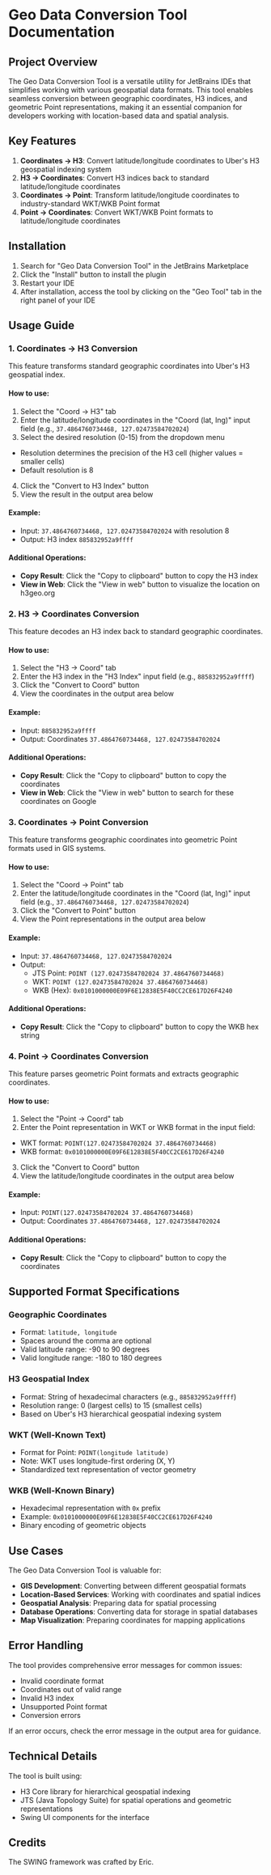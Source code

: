 # Geo Data Conversion Tool Documentation

## Project Overview
<!-- Plugin description -->
The Geo Data Conversion Tool is a versatile utility for JetBrains IDEs that simplifies working with various geospatial data formats. This tool enables seamless conversion between geographic coordinates, H3 indices, and geometric Point representations, making it an essential companion for developers working with location-based data and spatial analysis.
<!-- Plugin description end -->
## Key Features

1. **Coordinates → H3**: Convert latitude/longitude coordinates to Uber's H3 geospatial indexing system
2. **H3 → Coordinates**: Convert H3 indices back to standard latitude/longitude coordinates
3. **Coordinates → Point**: Transform latitude/longitude coordinates to industry-standard WKT/WKB Point format
4. **Point → Coordinates**: Convert WKT/WKB Point formats to latitude/longitude coordinates

## Installation

1. Search for "Geo Data Conversion Tool" in the JetBrains Marketplace
2. Click the "Install" button to install the plugin
3. Restart your IDE
4. After installation, access the tool by clicking on the "Geo Tool" tab in the right panel of your IDE

## Usage Guide

### 1. Coordinates → H3 Conversion

This feature transforms standard geographic coordinates into Uber's H3 geospatial index.

#### How to use:
1. Select the "Coord → H3" tab
2. Enter the latitude/longitude coordinates in the "Coord (lat, lng)" input field (e.g., `37.4864760734468, 127.02473584702024`)
3. Select the desired resolution (0-15) from the dropdown menu
  - Resolution determines the precision of the H3 cell (higher values = smaller cells)
  - Default resolution is 8
4. Click the "Convert to H3 Index" button
5. View the result in the output area below

#### Example:
- Input: `37.4864760734468, 127.02473584702024` with resolution 8
- Output: H3 index `885832952a9ffff`

#### Additional Operations:
- **Copy Result**: Click the "Copy to clipboard" button to copy the H3 index
- **View in Web**: Click the "View in web" button to visualize the location on h3geo.org

### 2. H3 → Coordinates Conversion

This feature decodes an H3 index back to standard geographic coordinates.

#### How to use:
1. Select the "H3 → Coord" tab
2. Enter the H3 index in the "H3 Index" input field (e.g., `885832952a9ffff`)
3. Click the "Convert to Coord" button
4. View the coordinates in the output area below

#### Example:
- Input: `885832952a9ffff`
- Output: Coordinates `37.4864760734468, 127.02473584702024`

#### Additional Operations:
- **Copy Result**: Click the "Copy to clipboard" button to copy the coordinates
- **View in Web**: Click the "View in web" button to search for these coordinates on Google

### 3. Coordinates → Point Conversion

This feature transforms geographic coordinates into geometric Point formats used in GIS systems.

#### How to use:
1. Select the "Coord → Point" tab
2. Enter the latitude/longitude coordinates in the "Coord (lat, lng)" input field (e.g., `37.4864760734468, 127.02473584702024`)
3. Click the "Convert to Point" button
4. View the Point representations in the output area below

#### Example:
- Input: `37.4864760734468, 127.02473584702024`
- Output:
  - JTS Point: `POINT (127.02473584702024 37.4864760734468)`
  - WKT: `POINT (127.02473584702024 37.4864760734468)`
  - WKB (Hex): `0x0101000000E09F6E12838E5F40CC2CE617D26F4240`

#### Additional Operations:
- **Copy Result**: Click the "Copy to clipboard" button to copy the WKB hex string

### 4. Point → Coordinates Conversion

This feature parses geometric Point formats and extracts geographic coordinates.

#### How to use:
1. Select the "Point → Coord" tab
2. Enter the Point representation in WKT or WKB format in the input field:
  - WKT format: `POINT(127.02473584702024 37.4864760734468)`
  - WKB format: `0x0101000000E09F6E12838E5F40CC2CE617D26F4240`
3. Click the "Convert to Coord" button
4. View the latitude/longitude coordinates in the output area below

#### Example:
- Input: `POINT(127.02473584702024 37.4864760734468)`
- Output: Coordinates `37.4864760734468, 127.02473584702024`

#### Additional Operations:
- **Copy Result**: Click the "Copy to clipboard" button to copy the coordinates

## Supported Format Specifications

### Geographic Coordinates
- Format: `latitude, longitude`
- Spaces around the comma are optional
- Valid latitude range: -90 to 90 degrees
- Valid longitude range: -180 to 180 degrees

### H3 Geospatial Index
- Format: String of hexadecimal characters (e.g., `885832952a9ffff`)
- Resolution range: 0 (largest cells) to 15 (smallest cells)
- Based on Uber's H3 hierarchical geospatial indexing system

### WKT (Well-Known Text)
- Format for Point: `POINT(longitude latitude)`
- Note: WKT uses longitude-first ordering (X, Y)
- Standardized text representation of vector geometry

### WKB (Well-Known Binary)
- Hexadecimal representation with `0x` prefix
- Example: `0x0101000000E09F6E12838E5F40CC2CE617D26F4240`
- Binary encoding of geometric objects

## Use Cases

The Geo Data Conversion Tool is valuable for:

- **GIS Development**: Converting between different geospatial formats
- **Location-Based Services**: Working with coordinates and spatial indices
- **Geospatial Analysis**: Preparing data for spatial processing
- **Database Operations**: Converting data for storage in spatial databases
- **Map Visualization**: Preparing coordinates for mapping applications

## Error Handling

The tool provides comprehensive error messages for common issues:

- Invalid coordinate format
- Coordinates out of valid range
- Invalid H3 index
- Unsupported Point format
- Conversion errors

If an error occurs, check the error message in the output area for guidance.

## Technical Details

The tool is built using:
- H3 Core library for hierarchical geospatial indexing
- JTS (Java Topology Suite) for spatial operations and geometric representations
- Swing UI components for the interface

## Credits

The SWING framework was crafted by Eric.